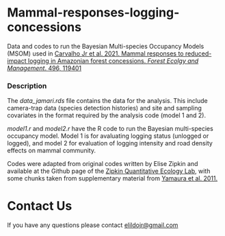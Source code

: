 # Mammal-responses-logging-concessions

Data and codes to run the Bayesian Multi-species Occupancy Models (MSOM) used in [Carvalho Jr et al. 2021. Mammal responses to reduced-impact logging in Amazonian forest concessions. *Forest Ecolgy and Management*. 496, 119401](https://doi.org/10.1016/j.foreco.2021.119401)

### Description

The *data_jamari.rds* file contains the data for the analysis. This include camera-trap data (species detection histories) and site and sampling covariates in the format required by the analysis code (model 1 and 2).

*model1.r* and *model2.r* have the R code to run the Bayesian multi-species occupancy model. Model 1 is for avaluating logging status (unlogged or logged), and model 2 for evaluation of logging intensity and road density effects on mammal community.

Codes were adapted from original codes written by Elise Zipkin and available at the Github page of the [Zipkin Quantitative Ecology Lab](https://github.com/zipkinlab/Community_model_examples-covariate_model/blob/master/covariate%20model%20code.r), with some chunks taken from supplementary material from [Yamaura et al. 2011.](https://besjournals.onlinelibrary.wiley.com/doi/full/10.1111/j.1365-2664.2010.01922.x)


# Contact Us
If you have any questions please contact <elildojr@gmail.com>
